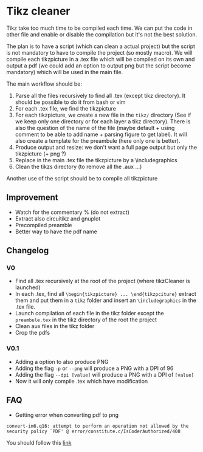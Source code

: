 # Tikz cleaner
Tikz take too much time to be compiled each time. We can put the code in other file and enable or disable the compilation but it's not the best solution. 

The plan is to have a script (which can clean a actual project) but the script is not mandatory to have to compile the project (so mostly macro). We will compile each tikzpicture in a .tex file which will be compiled on its own and output a pdf (we could add an option to output png but the script become mandatory) which will be used in the main file.

The main workflow should be:
1) Parse all the files recursively to find all .tex (except tikz directory). It should be possible to do it from bash or vim
2) For each .tex file, we find the tikzpicture
3) For each tikzpicture, we create a new file in the `tikz/` directory (See if we keep only one directory or for each layer a tikz directory). There is also the question of the name of the file (maybe default + using comment to be able to add name + parsing figure to get label). It will also create a template for the preambule (here only one is better).
4) Produce output and resize: we don't want a full page output but only the tikzpicture (+ png ?)
5) Replace in the main .tex file the tikzpicture by a \includegraphics
6) Clean the tikzs directory (to remove all the .aux ...)

Another use of the script should be to compile all tikzpicture

## Improvement
* Watch for the commentary % (do not extract)
* Extract also circuitikz and gnuplot
* Precompiled preamble
* Better way to have the pdf name

## Changelog
### V0
- Find all .tex recursively at the root of the project (where tikzCleaner is launched)
- In each .tex, find all `\begin{tikzpicture} ... \end{tikzpciture}` extract them and put them in a `tikz` folder and insert an `\includegraphics` in the .tex file.
- Launch compilation of each file in the tikz folder except the `preambule.tex` in the tikz directory of the root the project
- Clean aux files in the tikz folder
- Crop the pdfs

### V0.1
- Adding a option to also produce PNG
- Adding the flag `-p` or `--png` will produce a PNG with a DPI of 96
- Adding the flag `--dpi [value]` will produce a PNG with a DPI of `[value]`
- Now it will only compile .tex which have modification

## FAQ

- Getting error when converting pdf to png
```
convert-im6.q16: attempt to perform an operation not allowed by the security policy `PDF' @ error/constitute.c/IsCoderAuthorized/408
```
You should follow this [link](https://stackoverflow.com/questions/52998331/imagemagick-security-policy-pdf-blocking-conversion)
